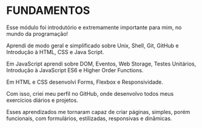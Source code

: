 # FUNDAMENTOS

Esse módulo foi introdutório e extremamente importante para mim, no mundo da programação!

Aprendi de modo geral e simplificado sobre Unix, Shell, Git, GitHub e Introdução à HTML, CSS e Java Script. 

Em JavaScript aprendi sobre DOM, Eventos, Web Storage, Testes Unitários, Introdução à JavaScript ES6 e Higher Order Functions.

Em HTML e CSS desenvolvi Forms, Flexbox e Responsividade.

Com isso, criei meu perfil no GitHub, onde desenvolvo todos meus exercícios diários e projetos. 

Esses aprendizados me tornaram capaz de criar páginas, simples, porém funcionais, com formulários, estilizadas, responsivas e dinâmicas.

